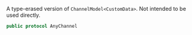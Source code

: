 
A type-erased version of `ChannelModel<CustomData>`. Not intended to be used directly.

``` swift
public protocol AnyChannel 
```
